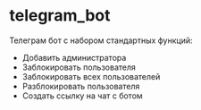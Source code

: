# telegram_bot
Телеграм бот с набором стандартных функций:
- Добавить администратора
- Заблокировать пользователя
- Заблокировать всех пользователей
- Разблокировать пользователя
- Создать ссылку на чат с ботом
